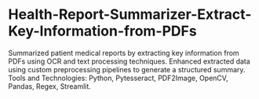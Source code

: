 # Health-Report-Summarizer-Extract-Key-Information-from-PDFs
Summarized patient medical reports by extracting key  information from PDFs using OCR and text processing  techniques.  Enhanced extracted data using custom preprocessing  pipelines to generate a structured summary.  Tools and Technologies: Python, Pytesseract, PDF2Image,  OpenCV, Pandas, Regex, Streamlit. 
